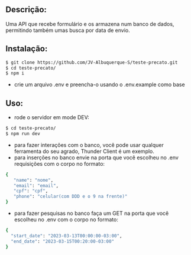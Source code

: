 ## Descrição:

Uma API que recebe formulário e os armazena num banco de dados, permitindo também umas busca por data de envio.

## Instalação:

```bash
$ git clone https://github.com/JV-Albuquerque-S/teste-precato.git
$ cd teste-precato/
$ npm i
```

- crie um arquivo .env e preencha-o usando o .env.example como base

## Uso:

- rode o servidor em mode DEV:

```bash
$ cd teste-precato/
$ npm run dev
```

- para fazer interações com o banco, você pode usar qualquer ferramenta do seu agrado, Thunder Client é um exemplo.
- para inserções no banco envie na porta que você escolheu no .env requisições com o corpo no formato:

```bash
{
   "name": "nome",
   "email": "email",
   "cpf": "cpf",
   "phone": "celular(com DDD e o 9 na frente)"
}
```

- para fazer pesquisas no banco faça um GET na porta que você escolheu no .env com o corpo no formato:

```bash
{
  "start_date": "2023-03-13T00:00:00-03:00",
  "end_date": "2023-03-15T00:20:00-03:00"
}
```
